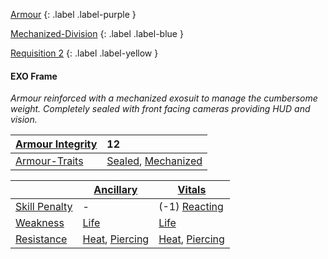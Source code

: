 
[Armour](Game/Armour-List)
{: .label .label-purple }

[Mechanized-Division](Game/Blocks/Mechanized-Division)
{: .label .label-blue }

[Requisition 2](Game/Deployment#Requisition)
{: .label .label-yellow }
#### EXO Frame
*Armour reinforced with a mechanized exosuit to manage the cumbersome weight. Completely sealed with front facing cameras providing HUD and vision.*

| [Armour Integrity](Game/Core/Armour#Armour%20Integrity) | 12 |
| :---- | :---- |
| [Armour-Traits](Game/Core/Armour-Traits) | [Sealed](Game/Core/Blocks/Sealed), [Mechanized](Game/Core/Blocks/Mechanized) |

|                                                            | [Ancillary](Game/Core/Injury#Ancillary)                              | [Vitals](Game/Core/Injury#Vitals)                                    |
| ---------------------------------------------------------- | -------------------------------------------------------------------- | -------------------------------------------------------------------- |
| [Skill Penalty](Game/Core/Armour#Skill%20Penalty)          | -                                                                    | (-1) [Reacting](Game/Core/Reacting)                               |
| [Weakness](Game/Core/Armour#Weakness%20and%20Resistance)   | [Life](Game/Core/Injury#Life)                                        | [Life](Game/Core/Injury#Life)                                        |
| [Resistance](Game/Core/Armour#Weakness%20and%20Resistance) | [Heat](Game/Core/Injury#Heat), [Piercing](Game/Core/Injury#Piercing) | [Heat](Game/Core/Injury#Heat), [Piercing](Game/Core/Injury#Piercing) |

